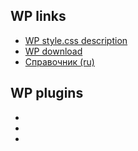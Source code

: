 ## WP links
- [WP style.css description](https://developer.wordpress.org/themes/basics/main-stylesheet-style-css/)
- [WP download](https://wordpress.org/download/)
- [Справочник (ru)](https://wp-kama.ru/)

## WP plugins
- []()
- []()
- []()